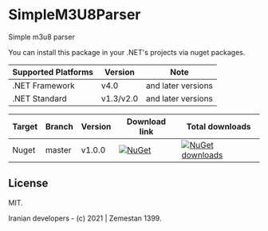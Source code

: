 # SimpleM3U8Parser
Simple m3u8 parser

You can install this package in your .NET's projects via nuget packages.

| Supported Platforms | Version | Note |
| ------ | ------ | ------ |
| .NET Framework | v4.0 | and later versions |
| .NET Standard | v1.3/v2.0 | and later versions |

| Target | Branch | Version | Download link | Total downloads |
| ------ | ------ | ------ | ------ | ------ |
| Nuget | master | v1.0.0 | [![NuGet](https://img.shields.io/nuget/v/SimpleM3U8Parser.svg)](https://www.nuget.org/packages/SimpleM3U8Parser) | [![NuGet downloads](https://img.shields.io/nuget/dt/SimpleM3U8Parser.svg)](https://www.nuget.org/packages/SimpleM3U8Parser) |


## License
MIT.


Iranian developers - (c) 2021 | Zemestan 1399.
